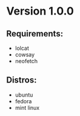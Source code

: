 # Version 1.0.0
## Requirements:
- lolcat
- cowsay
- neofetch
## Distros:
- ubuntu
- fedora
- mint linux
